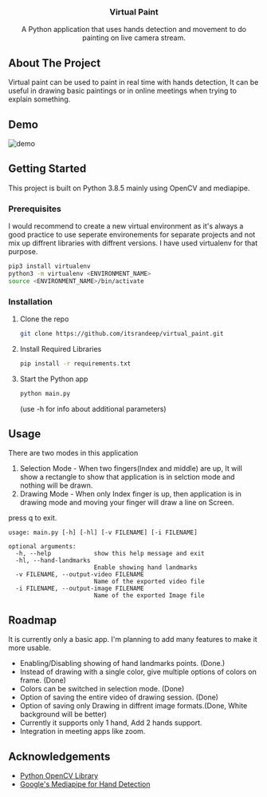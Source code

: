 <h3 align="center">Virtual Paint</h3>

  <p align="center">
    A Python application that uses hands detection and movement to do painting on live camera stream.
    <br />
  </p>
</p>


## About The Project

Virtual paint can be used to paint in real time with hands detection, It can be useful in drawing basic paintings or in online meetings when trying to explain something.


## Demo

   ![demo](https://user-images.githubusercontent.com/15001968/122640216-e1599a00-d11b-11eb-9055-8bf886192894.gif)



## Getting Started

This project is built on Python 3.8.5 mainly using OpenCV and mediapipe.

### Prerequisites

I would recommend to create a new virtual environment as it's always a good practice to use seperate environements for separate projects and not mix up diffrent libraries with diffrent versions. I have used virtualenv for that purpose.

  ```sh
  pip3 install virtualenv
  python3 -m virtualenv <ENVIRONMENT_NAME>
  source <ENVIRONMENT_NAME>/bin/activate
  ```

### Installation

1. Clone the repo
   ```sh
   git clone https://github.com/itsrandeep/virtual_paint.git
   ```
2. Install Required Libraries
   ```sh
   pip install -r requirements.txt
   ```
3. Start the Python app
   ```sh
   python main.py
   ```
   (use -h for info about additional parameters)


## Usage

There are two modes in this application

1) Selection Mode - When two fingers(Index and middle) are up, It will show a rectangle to show that application is in selction mode and nothing will be drawn.
2) Drawing Mode - When only Index finger is up, then application is in drawing mode and moving your finger will draw a line on Screen.

press q to exit.

```usage
usage: main.py [-h] [-hl] [-v FILENAME] [-i FILENAME]

optional arguments:
  -h, --help            show this help message and exit
  -hl, --hand-landmarks
                        Enable showing hand landmarks
  -v FILENAME, --output-video FILENAME
                        Name of the exported video file
  -i FILENAME, --output-image FILENAME
                        Name of the exported Image file
```

## Roadmap

It is currently only a basic app. I'm planning to add many features to make it more usable.

* Enabling/Disabling showing of hand landmarks points. (Done.)
* Instead of drawing with a single color, give multiple options of colors on frame. (Done)
* Colors can be switched in selection mode. (Done)
* Option of saving the entire video of drawing session. (Done)
* Option of saving only Drawing in diffrent image formats.(Done, White background will be better)
* Currently it supports only 1 hand, Add 2 hands support.
* Integration in meeting apps like zoom.


## Acknowledgements
* [Python OpenCV Library](https://docs.opencv.org/master/d6/d00/tutorial_py_root.html)
* [Google's Mediapipe for Hand Detection](https://google.github.io/mediapipe)

